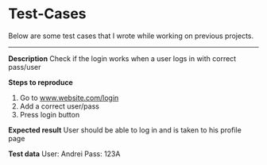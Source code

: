 # Test-Cases

Below are some test cases that I wrote while working on previous projects.


--------------

**Description**
Check if the login works when a user logs in with correct pass/user

**Steps to reproduce**
1. Go to www.website.com/login
2. Add a correct user/pass
3. Press login button

**Expected result**
User should be able to log in and is taken to his profile page

**Test data**
User: Andrei
Pass: 123A
